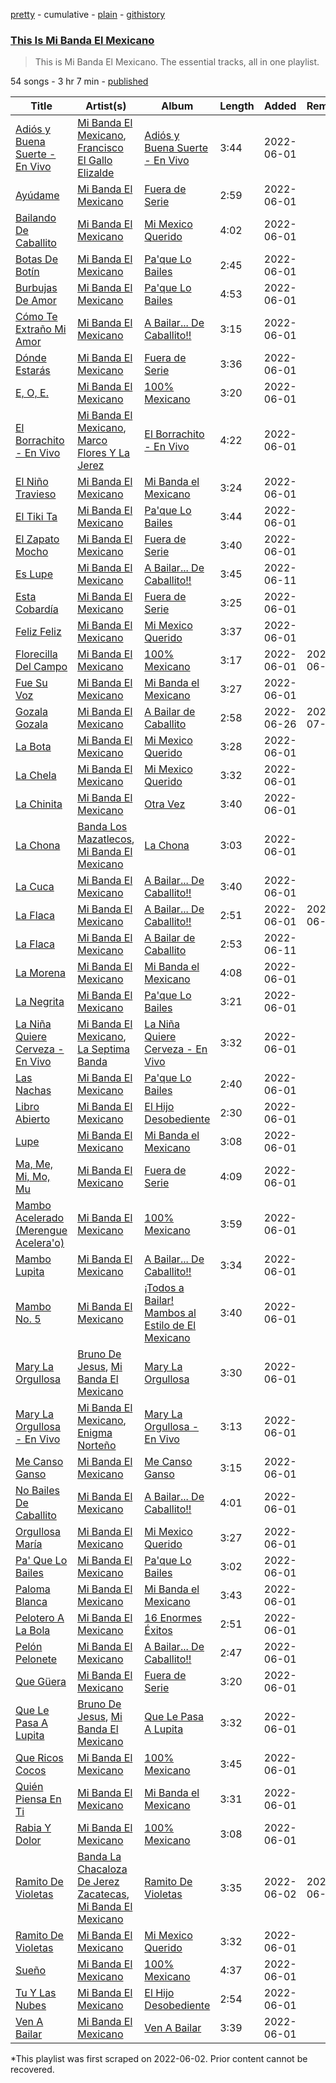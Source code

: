 [pretty](/playlists/pretty/37i9dQZF1DZ06evO0pMfpd.md) - cumulative - [plain](/playlists/plain/37i9dQZF1DZ06evO0pMfpd) - [githistory](https://github.githistory.xyz/mackorone/spotify-playlist-archive/blob/main/playlists/plain/37i9dQZF1DZ06evO0pMfpd)

### [This Is Mi Banda El Mexicano](https://open.spotify.com/playlist/37i9dQZF1DZ06evO0pMfpd)

> This is Mi Banda El Mexicano\. The essential tracks, all in one playlist.

54 songs - 3 hr 7 min - [published](https://open.spotify.com/playlist/4UMWv0357zmNo4xmR1nSew)

| Title | Artist(s) | Album | Length | Added | Removed |
|---|---|---|---|---|---|
| [Adiós y Buena Suerte \- En Vivo](https://open.spotify.com/track/4xQxN1A80B3CGFXVGOosGt) | [Mi Banda El Mexicano](https://open.spotify.com/artist/0OhiQFSqbnnmB52NWEpsO5), [Francisco El Gallo Elizalde](https://open.spotify.com/artist/4MdLjs618SVsOLaxdm1vBb) | [Adiós y Buena Suerte \- En Vivo](https://open.spotify.com/album/0iHo2i1ZYSIAnFs5CdKOxz) | 3:44 | 2022-06-01 |  |
| [Ayúdame](https://open.spotify.com/track/0Z8Jg2ji4tKeaGWpBidTxv) | [Mi Banda El Mexicano](https://open.spotify.com/artist/0OhiQFSqbnnmB52NWEpsO5) | [Fuera de Serie](https://open.spotify.com/album/6ETwpYUJD00AlKGErRAqEy) | 2:59 | 2022-06-01 |  |
| [Bailando De Caballito](https://open.spotify.com/track/4wypWBS82iSSvRROk87oNQ) | [Mi Banda El Mexicano](https://open.spotify.com/artist/0OhiQFSqbnnmB52NWEpsO5) | [Mi Mexico Querido](https://open.spotify.com/album/74CA8KMf2pVVGl7FBxexQ1) | 4:02 | 2022-06-01 |  |
| [Botas De Botín](https://open.spotify.com/track/2ckaGhvbzGZ3xRfqvkeIsA) | [Mi Banda El Mexicano](https://open.spotify.com/artist/0OhiQFSqbnnmB52NWEpsO5) | [Pa'que Lo Bailes](https://open.spotify.com/album/6tOeNZ4Apb6RI68KTisQIb) | 2:45 | 2022-06-01 |  |
| [Burbujas De Amor](https://open.spotify.com/track/5B3DTCOYLv4zgEnAsGpT7d) | [Mi Banda El Mexicano](https://open.spotify.com/artist/0OhiQFSqbnnmB52NWEpsO5) | [Pa'que Lo Bailes](https://open.spotify.com/album/6tOeNZ4Apb6RI68KTisQIb) | 4:53 | 2022-06-01 |  |
| [Cómo Te Extraño Mi Amor](https://open.spotify.com/track/5pTGrOYhX31Ilyr0LMZidJ) | [Mi Banda El Mexicano](https://open.spotify.com/artist/0OhiQFSqbnnmB52NWEpsO5) | [A Bailar..\. De Caballito!!](https://open.spotify.com/album/5gsxJpgVURs0VKVoJbULL5) | 3:15 | 2022-06-01 |  |
| [Dónde Estarás](https://open.spotify.com/track/3WRkzHhVlfcedC9EHtKBTF) | [Mi Banda El Mexicano](https://open.spotify.com/artist/0OhiQFSqbnnmB52NWEpsO5) | [Fuera de Serie](https://open.spotify.com/album/6ETwpYUJD00AlKGErRAqEy) | 3:36 | 2022-06-01 |  |
| [E, O, E.](https://open.spotify.com/track/1Ac2ySphUSkoVXlBH7JYNd) | [Mi Banda El Mexicano](https://open.spotify.com/artist/0OhiQFSqbnnmB52NWEpsO5) | [100% Mexicano](https://open.spotify.com/album/17yt3UAKnR8zU02tqgwYdh) | 3:20 | 2022-06-01 |  |
| [El Borrachito \- En Vivo](https://open.spotify.com/track/5DtAFHmOdpjwi98AqbtsJa) | [Mi Banda El Mexicano](https://open.spotify.com/artist/0OhiQFSqbnnmB52NWEpsO5), [Marco Flores Y La Jerez](https://open.spotify.com/artist/3cseuYmozraz4XJn6nDo80) | [El Borrachito \- En Vivo](https://open.spotify.com/album/0sIgGD1443PKB9P0gp1Nn2) | 4:22 | 2022-06-01 |  |
| [El Niño Travieso](https://open.spotify.com/track/0tzfM9kn40qyAYKmufLwOV) | [Mi Banda El Mexicano](https://open.spotify.com/artist/0OhiQFSqbnnmB52NWEpsO5) | [Mi Banda el Mexicano](https://open.spotify.com/album/6XS5KBlreLUQlz9OU8ZzaI) | 3:24 | 2022-06-01 |  |
| [El Tiki Ta](https://open.spotify.com/track/2Ogr9pqWfrEKh7PGGvC56I) | [Mi Banda El Mexicano](https://open.spotify.com/artist/0OhiQFSqbnnmB52NWEpsO5) | [Pa'que Lo Bailes](https://open.spotify.com/album/6tOeNZ4Apb6RI68KTisQIb) | 3:44 | 2022-06-01 |  |
| [El Zapato Mocho](https://open.spotify.com/track/2hN6W23OPsfHdF22wfd3TK) | [Mi Banda El Mexicano](https://open.spotify.com/artist/0OhiQFSqbnnmB52NWEpsO5) | [Fuera de Serie](https://open.spotify.com/album/6ETwpYUJD00AlKGErRAqEy) | 3:40 | 2022-06-01 |  |
| [Es Lupe](https://open.spotify.com/track/1JcR3u5aYIhDC2flFAHYeQ) | [Mi Banda El Mexicano](https://open.spotify.com/artist/0OhiQFSqbnnmB52NWEpsO5) | [A Bailar..\. De Caballito!!](https://open.spotify.com/album/5gsxJpgVURs0VKVoJbULL5) | 3:45 | 2022-06-11 |  |
| [Esta Cobardía](https://open.spotify.com/track/76yq6AVKspVBgAbGUDelHY) | [Mi Banda El Mexicano](https://open.spotify.com/artist/0OhiQFSqbnnmB52NWEpsO5) | [Fuera de Serie](https://open.spotify.com/album/6ETwpYUJD00AlKGErRAqEy) | 3:25 | 2022-06-01 |  |
| [Feliz Feliz](https://open.spotify.com/track/0JZV1UuBsbSwHhGirgWaXI) | [Mi Banda El Mexicano](https://open.spotify.com/artist/0OhiQFSqbnnmB52NWEpsO5) | [Mi Mexico Querido](https://open.spotify.com/album/74CA8KMf2pVVGl7FBxexQ1) | 3:37 | 2022-06-01 |  |
| [Florecilla Del Campo](https://open.spotify.com/track/6IfR3khaeLoBiZZKYuBTL0) | [Mi Banda El Mexicano](https://open.spotify.com/artist/0OhiQFSqbnnmB52NWEpsO5) | [100% Mexicano](https://open.spotify.com/album/17yt3UAKnR8zU02tqgwYdh) | 3:17 | 2022-06-01 | 2022-06-10 |
| [Fue Su Voz](https://open.spotify.com/track/2gmplUqmPHJ1jPvznz5zyM) | [Mi Banda El Mexicano](https://open.spotify.com/artist/0OhiQFSqbnnmB52NWEpsO5) | [Mi Banda el Mexicano](https://open.spotify.com/album/6XS5KBlreLUQlz9OU8ZzaI) | 3:27 | 2022-06-01 |  |
| [Gozala Gozala](https://open.spotify.com/track/30Jv68pHNfzEuASRGwYQ6X) | [Mi Banda El Mexicano](https://open.spotify.com/artist/0OhiQFSqbnnmB52NWEpsO5) | [A Bailar de Caballito](https://open.spotify.com/album/0hqSpBCMjZ57t2uhcxdbpm) | 2:58 | 2022-06-26 | 2022-07-17 |
| [La Bota](https://open.spotify.com/track/5s3IWiEUyNocPtapPxqlPd) | [Mi Banda El Mexicano](https://open.spotify.com/artist/0OhiQFSqbnnmB52NWEpsO5) | [Mi Mexico Querido](https://open.spotify.com/album/74CA8KMf2pVVGl7FBxexQ1) | 3:28 | 2022-06-01 |  |
| [La Chela](https://open.spotify.com/track/14orHg5z8RbwkqiDUtQQkZ) | [Mi Banda El Mexicano](https://open.spotify.com/artist/0OhiQFSqbnnmB52NWEpsO5) | [Mi Mexico Querido](https://open.spotify.com/album/74CA8KMf2pVVGl7FBxexQ1) | 3:32 | 2022-06-01 |  |
| [La Chinita](https://open.spotify.com/track/5W1vsroY1xtc0HdoyGTwnb) | [Mi Banda El Mexicano](https://open.spotify.com/artist/0OhiQFSqbnnmB52NWEpsO5) | [Otra Vez](https://open.spotify.com/album/3sxDYIn1KAZZdDNGHiQGbd) | 3:40 | 2022-06-01 |  |
| [La Chona](https://open.spotify.com/track/1tdFl5ACRmcEFIRWAgTTQc) | [Banda Los Mazatlecos](https://open.spotify.com/artist/5iVAKb2ERQopiFURsf6g1b), [Mi Banda El Mexicano](https://open.spotify.com/artist/0OhiQFSqbnnmB52NWEpsO5) | [La Chona](https://open.spotify.com/album/35HbDxOHRQuOCikY0TlXkX) | 3:03 | 2022-06-01 |  |
| [La Cuca](https://open.spotify.com/track/6f5rIK5usr8AueDudM81y7) | [Mi Banda El Mexicano](https://open.spotify.com/artist/0OhiQFSqbnnmB52NWEpsO5) | [A Bailar..\. De Caballito!!](https://open.spotify.com/album/5gsxJpgVURs0VKVoJbULL5) | 3:40 | 2022-06-01 |  |
| [La Flaca](https://open.spotify.com/track/1ch4u7n3GCyUYuLfRi8NAd) | [Mi Banda El Mexicano](https://open.spotify.com/artist/0OhiQFSqbnnmB52NWEpsO5) | [A Bailar..\. De Caballito!!](https://open.spotify.com/album/5gsxJpgVURs0VKVoJbULL5) | 2:51 | 2022-06-01 | 2022-06-12 |
| [La Flaca](https://open.spotify.com/track/314bx0T8avvO9TqBTXYd4o) | [Mi Banda El Mexicano](https://open.spotify.com/artist/0OhiQFSqbnnmB52NWEpsO5) | [A Bailar de Caballito](https://open.spotify.com/album/0hqSpBCMjZ57t2uhcxdbpm) | 2:53 | 2022-06-11 |  |
| [La Morena](https://open.spotify.com/track/114fP40CgaxcCgWN5vVekB) | [Mi Banda El Mexicano](https://open.spotify.com/artist/0OhiQFSqbnnmB52NWEpsO5) | [Mi Banda el Mexicano](https://open.spotify.com/album/6XS5KBlreLUQlz9OU8ZzaI) | 4:08 | 2022-06-01 |  |
| [La Negrita](https://open.spotify.com/track/2siuIOyoD8BPb3UB754kJP) | [Mi Banda El Mexicano](https://open.spotify.com/artist/0OhiQFSqbnnmB52NWEpsO5) | [Pa'que Lo Bailes](https://open.spotify.com/album/6tOeNZ4Apb6RI68KTisQIb) | 3:21 | 2022-06-01 |  |
| [La Niña Quiere Cerveza \- En Vivo](https://open.spotify.com/track/5IEsq0MLLm7NE61IryGDxj) | [Mi Banda El Mexicano](https://open.spotify.com/artist/0OhiQFSqbnnmB52NWEpsO5), [La Septima Banda](https://open.spotify.com/artist/610tJqABwgZWaRvtJoJQF0) | [La Niña Quiere Cerveza \- En Vivo](https://open.spotify.com/album/0Ew74PwPRd1mIefKhLdibE) | 3:32 | 2022-06-01 |  |
| [Las Nachas](https://open.spotify.com/track/2LQ4m8ippuDqoUp1xBNEhh) | [Mi Banda El Mexicano](https://open.spotify.com/artist/0OhiQFSqbnnmB52NWEpsO5) | [Pa'que Lo Bailes](https://open.spotify.com/album/6tOeNZ4Apb6RI68KTisQIb) | 2:40 | 2022-06-01 |  |
| [Libro Abierto](https://open.spotify.com/track/2NtCzG7rsTeDjeFUVqcF4D) | [Mi Banda El Mexicano](https://open.spotify.com/artist/0OhiQFSqbnnmB52NWEpsO5) | [El Hijo Desobediente](https://open.spotify.com/album/7bjdR83yDkSaQXBcqkMI6J) | 2:30 | 2022-06-01 |  |
| [Lupe](https://open.spotify.com/track/14bNHkved5kkoPebKfoU9j) | [Mi Banda El Mexicano](https://open.spotify.com/artist/0OhiQFSqbnnmB52NWEpsO5) | [Mi Banda el Mexicano](https://open.spotify.com/album/6XS5KBlreLUQlz9OU8ZzaI) | 3:08 | 2022-06-01 |  |
| [Ma, Me, Mi, Mo, Mu](https://open.spotify.com/track/2gprKrCyLXFEYV80FvvgYg) | [Mi Banda El Mexicano](https://open.spotify.com/artist/0OhiQFSqbnnmB52NWEpsO5) | [Fuera de Serie](https://open.spotify.com/album/6ETwpYUJD00AlKGErRAqEy) | 4:09 | 2022-06-01 |  |
| [Mambo Acelerado \(Merengue Acelera'o\)](https://open.spotify.com/track/3szGgpDpvcxXYYP70GA9OP) | [Mi Banda El Mexicano](https://open.spotify.com/artist/0OhiQFSqbnnmB52NWEpsO5) | [100% Mexicano](https://open.spotify.com/album/17yt3UAKnR8zU02tqgwYdh) | 3:59 | 2022-06-01 |  |
| [Mambo Lupita](https://open.spotify.com/track/5WXizCxqmrlovOExcVmaFE) | [Mi Banda El Mexicano](https://open.spotify.com/artist/0OhiQFSqbnnmB52NWEpsO5) | [A Bailar..\. De Caballito!!](https://open.spotify.com/album/5gsxJpgVURs0VKVoJbULL5) | 3:34 | 2022-06-01 |  |
| [Mambo No\. 5](https://open.spotify.com/track/7BzDaOzYt5C0rLxRmMIUwz) | [Mi Banda El Mexicano](https://open.spotify.com/artist/0OhiQFSqbnnmB52NWEpsO5) | [¡Todos a Bailar! Mambos al Estilo de El Mexicano](https://open.spotify.com/album/4N676CqMcjrtodL3i2qyAM) | 3:40 | 2022-06-01 |  |
| [Mary La Orgullosa](https://open.spotify.com/track/3o8rROZqS9uyZqr7MR0jgz) | [Bruno De Jesus](https://open.spotify.com/artist/2bevLvZC0Ojh6iqoPFWkl5), [Mi Banda El Mexicano](https://open.spotify.com/artist/0OhiQFSqbnnmB52NWEpsO5) | [Mary La Orgullosa](https://open.spotify.com/album/5cZK3nGer1bMhIYBg6t66t) | 3:30 | 2022-06-01 |  |
| [Mary La Orgullosa \- En Vivo](https://open.spotify.com/track/0pi1DshK1mQpeYTU4v3zzR) | [Mi Banda El Mexicano](https://open.spotify.com/artist/0OhiQFSqbnnmB52NWEpsO5), [Enigma Norteño](https://open.spotify.com/artist/3441uYrkzgTWwjXLd13R0U) | [Mary La Orgullosa \- En Vivo](https://open.spotify.com/album/5Z9khALrS2NBnErJ2C0bBY) | 3:13 | 2022-06-01 |  |
| [Me Canso Ganso](https://open.spotify.com/track/0Tj9bh3K60iyNtsiNQIedb) | [Mi Banda El Mexicano](https://open.spotify.com/artist/0OhiQFSqbnnmB52NWEpsO5) | [Me Canso Ganso](https://open.spotify.com/album/00SE74SXNQKz0ldYyM39i3) | 3:15 | 2022-06-01 |  |
| [No Bailes De Caballito](https://open.spotify.com/track/28If7KaffAjwCsKfQDmScA) | [Mi Banda El Mexicano](https://open.spotify.com/artist/0OhiQFSqbnnmB52NWEpsO5) | [A Bailar..\. De Caballito!!](https://open.spotify.com/album/5gsxJpgVURs0VKVoJbULL5) | 4:01 | 2022-06-01 |  |
| [Orgullosa María](https://open.spotify.com/track/1nZKtN7ZTkU3b49EtKW2Qj) | [Mi Banda El Mexicano](https://open.spotify.com/artist/0OhiQFSqbnnmB52NWEpsO5) | [Mi Mexico Querido](https://open.spotify.com/album/74CA8KMf2pVVGl7FBxexQ1) | 3:27 | 2022-06-01 |  |
| [Pa' Que Lo Bailes](https://open.spotify.com/track/3mOJJ4cpkQNr9oAhARg9T6) | [Mi Banda El Mexicano](https://open.spotify.com/artist/0OhiQFSqbnnmB52NWEpsO5) | [Pa'que Lo Bailes](https://open.spotify.com/album/6tOeNZ4Apb6RI68KTisQIb) | 3:02 | 2022-06-01 |  |
| [Paloma Blanca](https://open.spotify.com/track/6Kmb4Ev2Zf2xBKvNW9KzWk) | [Mi Banda El Mexicano](https://open.spotify.com/artist/0OhiQFSqbnnmB52NWEpsO5) | [Mi Banda el Mexicano](https://open.spotify.com/album/6XS5KBlreLUQlz9OU8ZzaI) | 3:43 | 2022-06-01 |  |
| [Pelotero A La Bola](https://open.spotify.com/track/4nkMHa8OAlBtSO1clxQqTm) | [Mi Banda El Mexicano](https://open.spotify.com/artist/0OhiQFSqbnnmB52NWEpsO5) | [16 Enormes Éxitos](https://open.spotify.com/album/0nzrY6r02nNFuJ4fiibB5w) | 2:51 | 2022-06-01 |  |
| [Pelón Pelonete](https://open.spotify.com/track/1WAvL4sqqRDHRMbp96hFaG) | [Mi Banda El Mexicano](https://open.spotify.com/artist/0OhiQFSqbnnmB52NWEpsO5) | [A Bailar..\. De Caballito!!](https://open.spotify.com/album/5gsxJpgVURs0VKVoJbULL5) | 2:47 | 2022-06-01 |  |
| [Que Güera](https://open.spotify.com/track/6UlhTa0PQQmZKy4KndGg2A) | [Mi Banda El Mexicano](https://open.spotify.com/artist/0OhiQFSqbnnmB52NWEpsO5) | [Fuera de Serie](https://open.spotify.com/album/6ETwpYUJD00AlKGErRAqEy) | 3:20 | 2022-06-01 |  |
| [Que Le Pasa A Lupita](https://open.spotify.com/track/0xfwBfJ0N4nxOMJONjFnAt) | [Bruno De Jesus](https://open.spotify.com/artist/2bevLvZC0Ojh6iqoPFWkl5), [Mi Banda El Mexicano](https://open.spotify.com/artist/0OhiQFSqbnnmB52NWEpsO5) | [Que Le Pasa A Lupita](https://open.spotify.com/album/13FVLL6Z5CFmuY5veXxl0O) | 3:32 | 2022-06-01 |  |
| [Que Ricos Cocos](https://open.spotify.com/track/6C2qUXLnmMgLc6wcVV3gVM) | [Mi Banda El Mexicano](https://open.spotify.com/artist/0OhiQFSqbnnmB52NWEpsO5) | [100% Mexicano](https://open.spotify.com/album/17yt3UAKnR8zU02tqgwYdh) | 3:45 | 2022-06-01 |  |
| [Quién Piensa En Ti](https://open.spotify.com/track/4HwQuM4s5ZtsFcTo9MumnW) | [Mi Banda El Mexicano](https://open.spotify.com/artist/0OhiQFSqbnnmB52NWEpsO5) | [Mi Banda el Mexicano](https://open.spotify.com/album/6XS5KBlreLUQlz9OU8ZzaI) | 3:31 | 2022-06-01 |  |
| [Rabia Y Dolor](https://open.spotify.com/track/1K2Ohi9UBIbuMjBUcwNiu2) | [Mi Banda El Mexicano](https://open.spotify.com/artist/0OhiQFSqbnnmB52NWEpsO5) | [100% Mexicano](https://open.spotify.com/album/17yt3UAKnR8zU02tqgwYdh) | 3:08 | 2022-06-01 |  |
| [Ramito De Violetas](https://open.spotify.com/track/2Dhjm7qvC3kwSOCFKoJA2x) | [Banda La Chacaloza De Jerez Zacatecas](https://open.spotify.com/artist/6mAjeRwULfOM15lFmbpVqU), [Mi Banda El Mexicano](https://open.spotify.com/artist/0OhiQFSqbnnmB52NWEpsO5) | [Ramito De Violetas](https://open.spotify.com/album/7yCjXbnM51jzI4otLWZSvg) | 3:35 | 2022-06-02 | 2022-06-22 |
| [Ramito De Violetas](https://open.spotify.com/track/6sRaqq9SYsSTPvrWkL1sRy) | [Mi Banda El Mexicano](https://open.spotify.com/artist/0OhiQFSqbnnmB52NWEpsO5) | [Mi Mexico Querido](https://open.spotify.com/album/74CA8KMf2pVVGl7FBxexQ1) | 3:32 | 2022-06-01 |  |
| [Sueño](https://open.spotify.com/track/5wvzzRY88HCuzbNfYJX4Dn) | [Mi Banda El Mexicano](https://open.spotify.com/artist/0OhiQFSqbnnmB52NWEpsO5) | [100% Mexicano](https://open.spotify.com/album/17yt3UAKnR8zU02tqgwYdh) | 4:37 | 2022-06-01 |  |
| [Tu Y Las Nubes](https://open.spotify.com/track/4PG9xHq6APPuMPcqREe9ql) | [Mi Banda El Mexicano](https://open.spotify.com/artist/0OhiQFSqbnnmB52NWEpsO5) | [El Hijo Desobediente](https://open.spotify.com/album/7bjdR83yDkSaQXBcqkMI6J) | 2:54 | 2022-06-01 |  |
| [Ven A Bailar](https://open.spotify.com/track/1asf9bx1OzvE8NaTXijT6V) | [Mi Banda El Mexicano](https://open.spotify.com/artist/0OhiQFSqbnnmB52NWEpsO5) | [Ven A Bailar](https://open.spotify.com/album/4KHIwbQeJNifJj64VaVNso) | 3:39 | 2022-06-01 |  |

\*This playlist was first scraped on 2022-06-02. Prior content cannot be recovered.
